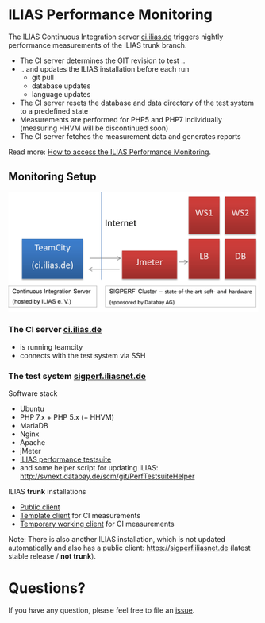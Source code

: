 # ILIAS Performance Monitoring

The ILIAS Continuous Integration server [ci.ilias.de](http://ci.ilias.de) triggers nightly performance measurements of the ILIAS trunk branch.

* The CI server determines the GIT revision to test ..
* .. and updates the ILIAS installation before each run
  * git pull
  * database updates
  * language updates
* The CI server resets the database and data directory of the test system to a predefined state
* Measurements are performed for PHP5 and PHP7 individually (measuring HHVM will be discontinued soon)
* The CI server fetches the measurement data and generates reports

Read more: [How to access the ILIAS Performance Monitoring](https://www.ilias.de/docu/goto_docu_wiki_wpage_4391_3063.html).

## Monitoring Setup

![Monitoring Setup](monitoring-setup.png)

### The CI server [ci.ilias.de](http://ci.ilias.de)

* is running teamcity
* connects with the test system via SSH

### The test system [sigperf.iliasnet.de](https://sigperf.iliasnet.de)

Software stack
* Ubuntu
* PHP 7.x + PHP 5.x (+ HHVM)
* MariaDB
* Nginx
* Apache
* jMeter
* [ILIAS performance testsuite](https://github.com/qualitus/performance-tests)
* and some helper script for updating ILIAS:
  http://svnext.databay.de/scm/git/PerfTestsuiteHelper

ILIAS **trunk** installations
* [Public client](https://sigperf_trunk.iliasnet.de/index.php?client_id=SIGPERF-TRUNK)
* [Template client](https://sigperf_trunk.iliasnet.de/index.php?client_id=SIGPERF-TRUNK-CI-TPL) for CI measurements
* [Temporary working client](https://sigperf_trunk.iliasnet.de/index.php?client_id=SIGPERF-TRUNK-CI-TMP) for CI measurements

Note: There is also another ILIAS installation, which is not updated automatically and also has a public client: https://sigperf.iliasnet.de (latest stable release / **not trunk**).

# Questions?

If you have any question, please feel free to file an [issue](https://github.com/qualitus/performance-tests/issues).